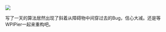 ![](https://s21.ax1x.com/2024/04/12/pFXhaSs.png)

写了一天的算法居然出现了斜着从障碍物中间穿过去的Bug，信心大减。还是等WPIPier一起来重构吧。